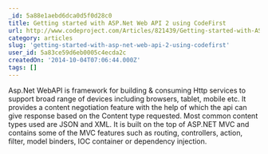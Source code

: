 ```yaml
---
_id: 5a88e1aebd6dca0d5f0d28c0
title: Getting started with ASP.Net Web API 2 using CodeFirst
url: http://www.codeproject.com/Articles/821439/Getting-started-with-ASP-Net-Web-API-using-CodeF
category: articles
slug: 'getting-started-with-asp-net-web-api-2-using-codefirst'
user_id: 5a83ce59d6eb0005c4ecda2c
createdOn: '2014-10-04T07:06:44.000Z'
tags: []
---
```


Asp.Net WebAPI is framework for building &amp; consuming Http services to support broad range of devices including browsers, tablet, mobile etc. It provides a content negotiation feature with the help of which the api can give response based on the Content type requested. Most common content types used are JSON and XML. It is built on the top of ASP.NET MVC and contains some of the MVC features such as routing, controllers, action, filter, model binders, IOC container or dependency injection.
